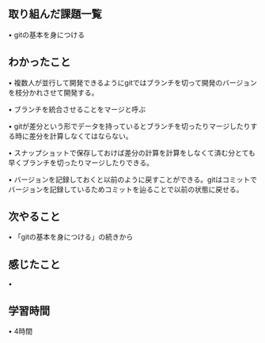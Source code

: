 ## 取り組んだ課題一覧
• gitの基本を身につける

## わかったこと
• 複数人が並行して開発できるようにgitではブランチを切って開発のバージョンを枝分かれさせて開発する。

• ブランチを統合させることをマージと呼ぶ

• gitが差分という形でデータを持っているとブランチを切ったりマージしたりする時に差分を計算しなくてはならない。

• スナップショットで保存しておけば差分の計算を計算をしなくて済む分とても早くブランチを切ったりマージしたりできる。

• バージョンを記録しておくと以前のように戻すことができる。gitはコミットでバージョンを記録しているためコミットを辿ることで以前の状態に戻せる。

## 次やること
• 「gitの基本を身につける」の続きから

## 感じたこと
• 

## 学習時間
• 4時間